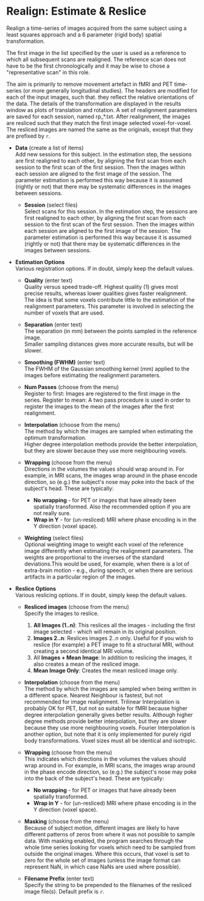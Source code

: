 # Realign: Estimate & Reslice  
Realign a time-series of images acquired from the same subject using a least squares approach and a 6 parameter (rigid body) spatial transformation.   

The first image in the list specified by the user is used as a reference to which all subsequent scans are realigned. The reference scan does not have to be the first chronologically and it may be wise to chose a "representative scan" in this role.   

The aim is primarily to remove movement artefact in fMRI and PET time-series (or more generally longitudinal studies). The headers are modified for each of the input images, such that. they reflect the relative orientations of the data. The details of the transformation are displayed in the results window as plots of translation and rotation. A set of realignment parameters are saved for each session, named rp_*.txt. After realignment, the images are resliced such that they match the first image selected voxel-for-voxel. The resliced images are named the same as the originals, except that they are prefixed by ``r``.   

* **Data** (create a list of items)  
Add new sessions for this subject. In the estimation step, the sessions are first realigned to each other, by aligning the first scan from each session to the first scan of the first session.  Then the images within each session are aligned to the first image of the session. The parameter estimation is performed this way because it is assumed (rightly or not) that there may be systematic differences in the images between sessions.   

    * **Session** (select files)  
    Select scans for this session. In the estimation step, the sessions are first realigned to each other, by aligning the first scan from each session to the first scan of the first session.  Then the images within each session are aligned to the first image of the session. The parameter estimation is performed this way because it is assumed (rightly or not) that there may be systematic differences in the images between sessions.   

* **Estimation Options**   
Various registration options. If in doubt, simply keep the default values.   

    * **Quality** (enter text)  
    Quality versus speed trade-off. Highest quality (1) gives most precise results, whereas lower qualities gives faster realignment. The idea is that some voxels contribute little to the estimation of the realignment parameters. This parameter is involved in selecting the number of voxels that are used.   

    * **Separation** (enter text)  
    The separation (in mm) between the points sampled in the reference image.   
    Smaller sampling distances gives more accurate results, but will be slower.   

    * **Smoothing (FWHM)** (enter text)  
    The FWHM of the Gaussian smoothing kernel (mm) applied to the images before estimating the realignment parameters.   

    * **Num Passes** (choose from the menu)  
    Register to first: Images are registered to the first image in the series.  Register to mean: A two pass procedure is used in order to register the images to the mean of the images after the first realignment.   

    * **Interpolation** (choose from the menu)  
    The method by which the images are sampled when estimating the optimum transformation.   
    Higher degree interpolation methods provide the better interpolation, but they are slower because they use more neighbouring voxels.   

    * **Wrapping** (choose from the menu)  
    Directions in the volumes the values should wrap around in. For example, in MRI scans, the images wrap around in the phase encode direction, so (e.g.) the subject's nose may poke into the back of the subject's head. These are typically:   
        * **No wrapping** - for PET or images that have already been spatially transformed. Also the recommended option if you are not really sure.   
        * **Wrap in  Y**  - for (un-resliced) MRI where phase encoding is in the Y direction (voxel space).   

    * **Weighting** (select files)  
    Optional weighting image to weight each voxel of the reference image differently when estimating the realignment parameters. The weights are proportional to the inverses of the standard deviations.This would be used, for example, when there is a lot of extra-brain motion - e.g., during speech, or when there are serious artifacts in a particular region of the images.   

* **Reslice Options**   
Various reslicing options. If in doubt, simply keep the default values.   

    * **Resliced images** (choose from the menu)  
    Specify the images to reslice.   
        1. **All Images (1..n)**:  This reslices all the images - including the first image selected - which will remain in its original position.   
        2. **Images 2..n**:  Reslices images 2..n only. Useful for if you wish to reslice (for example) a PET image to fit a structural MRI, without creating a second identical MRI volume.   
        3. All **Images + Mean Image**:  In addition to reslicing the images, it also creates a mean of the resliced image.   
        4. **Mean Image Only**:  Creates the mean resliced image only.   

    * **Interpolation** (choose from the menu)  
    The method by which the images are sampled when being written in a different space. Nearest Neighbour is fastest, but not recommended for image realignment. Trilinear Interpolation is probably OK for PET, but not so suitable for fMRI because higher degree interpolation generally gives better results. Although higher degree methods provide better interpolation, but they are slower because they use more neighbouring voxels. Fourier Interpolation is another option, but note that it is only implemented for purely rigid body transformations.  Voxel sizes must all be identical and isotropic.   

    * **Wrapping** (choose from the menu)  
    This indicates which directions in the volumes the values should wrap around in. For example, in MRI scans, the images wrap around in the phase encode direction, so (e.g.) the subject's nose may poke into the back of the subject's head. These are typically:   
        * **No wrapping** - for PET or images that have already been spatially transformed.   
        * **Wrap in  Y**  - for (un-resliced) MRI where phase encoding is in the Y direction (voxel space).   

    * **Masking** (choose from the menu)  
    Because of subject motion, different images are likely to have different patterns of zeros from where it was not possible to sample data. With masking enabled, the program searches through the whole time series looking for voxels which need to be sampled from outside the original images. Where this occurs, that voxel is set to zero for the whole set of images (unless the image format can represent NaN, in which case NaNs are used where possible).   

    * **Filename Prefix** (enter text)  
    Specify the string to be prepended to the filenames of the resliced image file(s). Default prefix is ``r``.   
